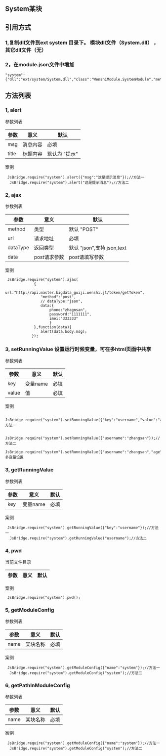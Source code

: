 ## System某块

## 引用方式

### 1,复制dll文件到ext system 目录下。 模块dll文件（System.dll） ，其它dll文件（无）

### 2，在module.json文件中增加

```
"system":{"dll":"ext/system/System.dll","class":"WenshiModule.SystemModule","methods":"alert,ajax,setRunningValue,getRunningValue"}

```

## 方法列表

### 1, alert

参数列表


参数|意义|默认
---|---|---
msg|消息内容|必填
title|标题内容| 默认为 "提示"

案例

```
 JsBridge.require("system").alert({"msg":"这是提示消息"});//方法一
  JsBridge.require("system").alert("这是提示消息");//方法二
```
### 2, ajax

参数列表


参数|意义|默认
---|---|---
method|类型|默认 "POST"
url|请求地址| 必填
dataType|返回类型| 默认 “json”,支持 json,text
data|post请求参数|post请填写参数

案例

```
 JsBridge.require("system").ajax(
			 {
				url:"http://api.master.bigdata_guiji.wenshi.jt/token/getToken",
				"method":"post",
				// dataType:"json",
				data:{
					phone:"zhagnsan",
					password:"1111111",
					imei:"333333"
					}
			 },function(data){
				alert(data.body.msg);
			});
```

### 3, setRunningValue  设置运行时候变量，可在多html页面中共享

参数列表


参数|意义|默认
---|---|---
key|变量name| 必填
value|值| 必填
 

案例

```
 JsBridge.require("system").setRunningValue({"key":"username","value":"zhangsan"});//方法一
 
 JsBridge.require("system").setRunningValue({"username":"zhangsan"});//方法二
 JsBridge.require("system").setRunningValue({"username":"zhangsan","age":"18"});//多变量设置
```

### 3, getRunningValue   

参数列表


参数|意义|默认
---|---|---
key|变量name| 必填
 
 

案例

```
 JsBridge.require("system").getRunningValue({"key":"username"});//方法一
  JsBridge.require("system").getRunningValue("username");//方法二
```

### 4, pwd   

当前文件目录


参数|意义|默认
---|---|---

 
 

案例

```
 JsBridge.require("system").pwd();
```


### 5, getModuleConfig   

参数列表


参数|意义|默认
---|---|---
name|某块名称| 必填
 
 

案例

```
 JsBridge.require("system").getModuleConfig({"name":"system"});//方法一
  JsBridge.require("system").getModuleConfig("system");//方法二
```


### 6, getPathInModuleConfig   

参数列表


参数|意义|默认
---|---|---
name|某块名称| 必填
 
 

案例

```
 JsBridge.require("system").getModuleConfig({"name":"system"});//方法一
  JsBridge.require("system").getModuleConfig("system");//方法二
```
